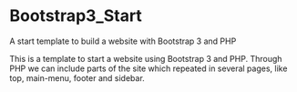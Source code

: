 # Bootstrap3_Start
A start template to build a website with Bootstrap 3 and PHP

This is a template to start a website using Bootstrap 3 and PHP.
Through PHP we can include parts of the site which repeated in several pages, like top, main-menu, footer and sidebar.
